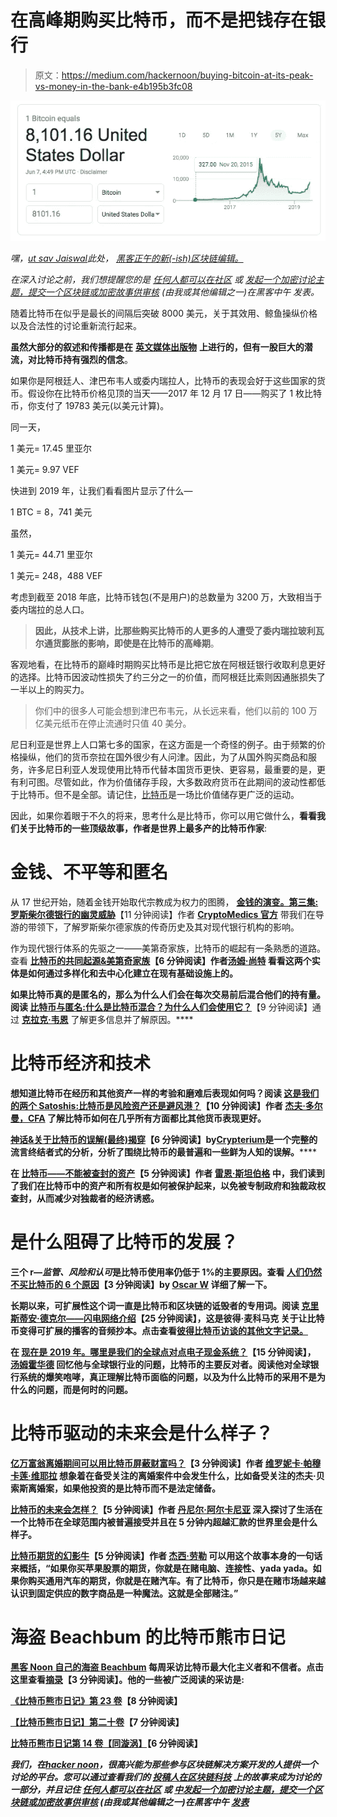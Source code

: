 # 在高峰期购买比特币，而不是把钱存在银行

> 原文：<https://medium.com/hackernoon/buying-bitcoin-at-its-peak-vs-money-in-the-bank-e4b195b3fc08>

![](img/56fd17d1c2322b61ad9a2fe466eb8894.png)

*嘿，*[*ut sav Jaiswal*](https://hackernoon.com/@utsavjaiswal1)*此处，* [*黑客正午的新(-ish)区块链编辑。*](https://hackernoon.com/meet-the-new-hacker-noon-editors-b37508a3e771)

*在深入讨论之前，我们想提醒您的是* [*任何人都可以在社区*](https://community.hackernoon.com/c/Crypto) *或* [*发起一个加密讨论主题，提交一个区块链或加密故事供审核*](https://contribute.hackernoon.com/) *(由我或其他编辑之一)在黑客中午* *发表。*

随着比特币在似乎是最长的间隔后突破 8000 美元，关于其效用、鲸鱼操纵价格以及合法性的讨论重新流行起来。

**虽然大部分的叙述和传播都是在** [**英文媒体出版物**](https://hackernoon.com/5-must-watch-ted-talks-on-bitcoin-blockchain-77f6d418c392) **上进行的，但有一股巨大的潜流，对比特币持有强烈的信念**。

如果你是阿根廷人、津巴布韦人或委内瑞拉人，比特币的表现会好于这些国家的货币。假设你在比特币价格见顶的当天——2017 年 12 月 17 日——购买了 1 枚比特币，你支付了 19783 美元(以美元计算)。

同一天，

1 美元= 17.45 里亚尔

1 美元= 9.97 VEF

快进到 2019 年，让我们看看图片显示了什么—

1 BTC = 8，741 美元

虽然，

1 美元= 44.71 里亚尔

1 美元= 248，488 VEF

考虑到截至 2018 年底，比特币钱包(不是用户)的总数量为 3200 万，大致相当于委内瑞拉的总人口。

> **因此，从技术上讲，比那些购买比特币的人更多的人遭受了委内瑞拉玻利瓦尔通货膨胀的影响，即使是在比特币的高峰期**。

客观地看，在比特币的巅峰时期购买比特币是比把它放在阿根廷银行收取利息更好的选择。比特币因波动性损失了约三分之一的价值，而阿根廷比索则因通胀损失了一半以上的购买力。

> 你们中的很多人可能会想到津巴布韦元，从长远来看，他们以前的 100 万亿美元纸币在停止流通时只值 40 美分。

尼日利亚是世界上人口第七多的国家，在这方面是一个奇怪的例子。由于频繁的价格操纵，他们的货币奈拉在国外很少有人问津。因此，为了从国外购买商品和服务，许多尼日利亚人发现使用比特币代替本国货币更快、更容易，最重要的是，更有利可图。尽管如此，作为价值储存手段，大多数政府货币在此期间的波动性都低于比特币。但不是全部。请记住，[比特币](https://hackernoon.com/tagged/bitcoin)是一场比价值储存更广泛的运动。

因此，如果你着眼于不久的将来，思考什么是比特币，你可以用它做什么，**看看我们关于比特币的一些顶级故事，作者是世界上最多产的比特币作家**:

# 金钱、不平等和匿名

从 17 世纪开始，随着金钱开始取代宗教成为权力的图腾， [**金钱的演变。第三集:罗斯柴尔德银行的幽灵威胁**](https://hackernoon.com/the-evolution-of-money-the-phantom-menace-of-the-rothschild-banking-episode-3-4f4bb8c812e1)【11 分钟阅读】作者 [**CryptoMedics 官方**](https://hackernoon.com/@cryptomedics) 带我们在导游的带领下，了解罗斯柴尔德家族的传奇历史及其对现代银行机构的影响。

作为现代银行体系的先驱之一——美第奇家族，比特币的崛起有一条熟悉的道路。查看 [**比特币的共同起源&美第奇家族**](https://hackernoon.com/bitcoin-medici-family-similarities-4096fa0ae3c9)**【6 分钟阅读】作者[**汤姆·尚特**](https://hackernoon.com/@tomchanter) 看看这两个实体是如何通过多样化和去中心化建立在现有基础设施上的。**

**如果比特币真的是匿名的，那么为什么人们会在每次交易前后混合他们的持有量。阅读 [**比特币与匿名:什么是比特币混合？为什么人们会使用它？**](https://hackernoon.com/anonymity-and-bitcoin-what-is-bitcoin-mixing-and-why-do-people-use-it-84c62ccb20c2)**【9 分钟阅读】通过 [**克拉克·韦恩**](https://hackernoon.com/@cryptomagis) 了解更多信息并了解原因。****

# ****比特币经济和技术****

****想知道比特币在经历和其他资产一样的考验和磨难后表现如何吗？阅读 [**这是我们的两个 Satoshis:比特币是风险资产还是避风港？**](https://hackernoon.com/thats-our-two-satoshis-is-bitcoin-a-risk-asset-and-a-safe-haven-7838856be526)【10 分钟阅读】作者 [**杰夫·多尔曼，CFA**](https://hackernoon.com/@jdorman81) 了解比特币如何在几乎所有方面都比其他货币表现更好。****

****[**神话&关于比特币的误解(最终)揭穿**](https://hackernoon.com/myths-misconceptions-about-bitcoin-finally-debunked-8eb33a90be9)**【6 分钟阅读】by**[**Crypterium**](https://hackernoon.com/@crypterium)是一个完整的流言终结者式的分析，分析了围绕比特币的最普遍和一些鲜为人知的误解。********

****在 [**比特币——不能被查封的资产**](https://hackernoon.com/bitcoin-the-unseizable-asset-ee108edcfe6e)**【5 分钟阅读】作者 [**雷恩·斯坦伯格**](https://hackernoon.com/@raynester) 中，我们读到了我们在比特币中的资产和所有权是如何被保护起来，以免被专制政府和独裁政权查封，从而减少对独裁者的经济诱惑。******

# ****是什么阻碍了比特币的发展？****

****三个 r—*监管、风险和认可*是比特币使用率仍低于 1%的主要原因。查看 [**人们仍然不买比特币的 6 个原因**](https://hackernoon.com/6-reasons-why-people-still-arent-buying-bitcoin-27c40f646617)【3 分钟阅读】by [**Oscar W**](https://hackernoon.com/@mywaymywei) 详细了解一下。****

****长期以来，可扩展性这个词一直是比特币和区块链的诋毁者的专用词。阅读 [**克里斯蒂安·德克尔——闪电网络介绍**](https://hackernoon.com/christian-decker-an-introduction-to-the-lightning-network-7041eaa4d0f8)【25 分钟阅读】，这是彼得·麦科马克 **关于让比特币变得可扩展的**播客的音频抄本。点击查看[彼得比特币访谈的其他文字记录。](https://hackernoon.com/@whatbitcoindid)****

****在 [**现在是 2019 年。哪里是我们的全球点对点电子现金系统？**](https://hackernoon.com/where-the-f-ck-is-our-peer-to-peer-electronic-cash-system-c8f43f5ad8b0)**【15 分钟阅读】， [**汤姆霍华德**](https://hackernoon.com/@_TomHoward) 回忆他与全球银行业的问题，比特币的主要反对者。阅读他对全球银行系统的爆笑咆哮，真正理解比特币面临的问题，以及为什么比特币的采用不是为什么的问题，而是何时的问题。******

# ****比特币驱动的未来会是什么样子？****

****[**亿万富翁离婚期间可以用比特币屏蔽财富吗？**](https://hackernoon.com/can-billionaires-use-bitcoin-to-shield-their-fortunes-during-divorce-92a3f6b8307b)**【3 分钟阅读】作者 [**维罗妮卡·帕穆卡莲·维耶拉**](https://hackernoon.com/@veronicapamoukaghlianviera) 想象着在备受关注的离婚案件中会发生什么，比如备受关注的杰夫·贝索斯离婚案，如果他投资的是比特币而不是法定储备。******

****[**比特币的未来会怎样？**](https://hackernoon.com/what-does-future-hold-for-bitcoin-4b193cbcebb7)【5 分钟阅读】作者 [**丹尼尔·阿尔卡尼亚**](https://hackernoon.com/@danielalcanja) 深入探讨了生活在一个比特币在全球范围内被普遍接受并且在 5 分钟内超越汇款的世界里会是什么样子。****

****[**比特币期货的幻影牛**](https://hackernoon.com/the-phantom-bull-of-bitcoin-futures-d18063a69974)**【5 分钟阅读】作者 [**杰西·劳勒**](https://hackernoon.com/@Lawlerpalooza) 可以用这个故事本身的一句话来概括，“如果你买苹果股票的期货，你就是在赌电脑、连接性、yada yada。如果你购买通用汽车的期货，你就是在赌汽车。有了比特币，你只是在赌市场越来越认识到固定供应的数字商品是一种魔法。这就是全部赌注。”******

# ******海盗 Beachbum 的比特币熊市日记******

****[**黑客 Noon 自己的海盗 Beachbum**](https://hackernoon.com/@piratebeachbum) 每周采访比特币最大化主义者和不信者。点击这里查看[摘录](https://hackernoon.com/excerpts-from-the-bitcoin-bear-market-diaries-2ccc213a74e6)【3 分钟阅读】。他的一些被广泛阅读的采访是:****

****[**《比特币熊市日记》第 23 卷**](https://hackernoon.com/bitcoin-bear-market-diaries-volume-23-with-ben-perrin-665521e69b6a)【8 分钟阅读】****

****[**【比特币熊市日记】第二十卷**](https://hackernoon.com/bitcoin-bear-market-diary-volume-20-with-jeremy-74f79f5b610)**【7 分钟阅读】******

******[**比特币熊市日记第 14 卷【同漩涡】**](https://hackernoon.com/bitcoin-bear-market-diaries-volume-14-with-vortex-b71c3c4aebf3)【6 分钟阅读】******

*****我们，在*[*hacker noon*](http://hackernoon.com)*，很高兴能为那些参与区块链解决方案开发的人提供一个讨论的平台。您可以通过查看我们的* [*投稿人在区块链科技*](https://hackernoon.com/blockchain/home) *上的故事来成为讨论的一部分，并且记住* [*任何人都可以在社区*](https://community.hackernoon.com/c/Crypto) *或* [*中发起一个加密讨论主题，提交一个区块链或加密故事供审核*](https://contribute.hackernoon.com/) *(由我或其他编辑之一)在黑客中午* [*发表*](https://contribute.hackernoon.com/)****